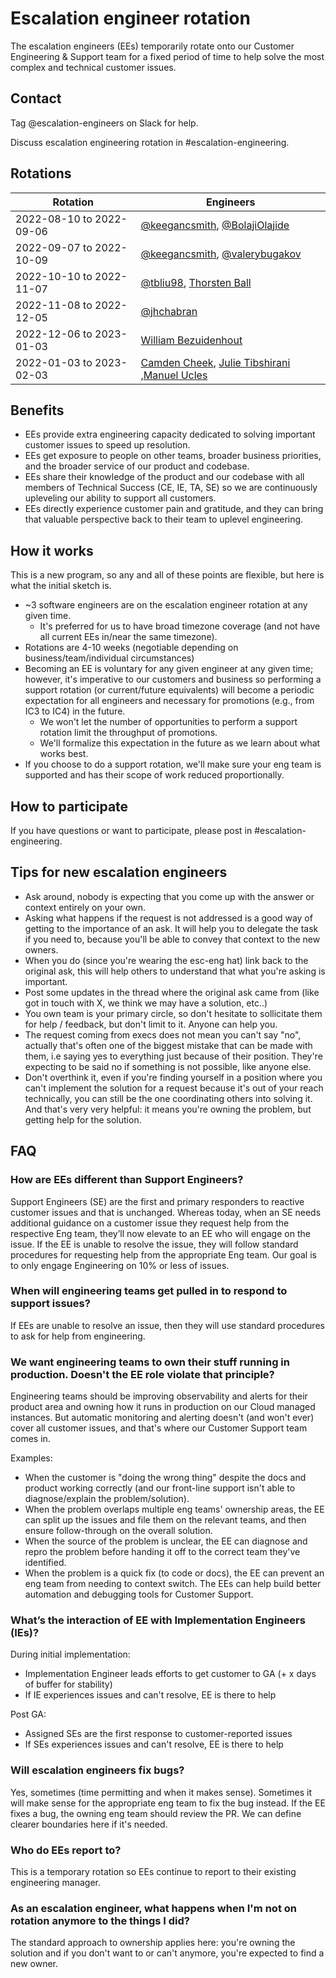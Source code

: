 # Escalation engineer rotation

The escalation engineers (EEs) temporarily rotate onto our Customer Engineering & Support team for a fixed period of time to help solve the most complex and technical customer issues.

## Contact

Tag @escalation-engineers on Slack for help.

Discuss escalation engineering rotation in #escalation-engineering.

## Rotations

| Rotation                 | Engineers                                                                                                                                     |
| ------------------------ | --------------------------------------------------------------------------------------------------------------------------------------------- |
| 2022-08-10 to 2022-09-06 | [@keegancsmith](https://github.com/keegancsmith), [@BolajiOlajide](https://github.com/BolajiOlajide)                                          |
| 2022-09-07 to 2022-10-09 | [@keegancsmith](https://github.com/keegancsmith), [@valerybugakov](https://github.com/valerybugakov)                                          |
| 2022-10-10 to 2022-11-07 | [@tbliu98](https://github.com/tbliu98), [Thorsten Ball](https://github.com/mrnugget)                                                          |
| 2022-11-08 to 2022-12-05 | [@jhchabran](https://github.com/jhchabran)                                                                                                    |
| 2022-12-06 to 2023-01-03 | [William Bezuidenhout](https://github.com/burmudar)                                                                                           |
| 2022-01-03 to 2023-02-03 | [Camden Cheek](https://github.com/camdencheek), [Julie Tibshirani](https://github.com/jtibshirani) ,[Manuel Ucles](https://github.com/mucles) |

## Benefits

- EEs provide extra engineering capacity dedicated to solving important customer issues to speed up resolution.
- EEs get exposure to people on other teams, broader business priorities, and the broader service of our product and codebase.
- EEs share their knowledge of the product and our codebase with all members of Technical Success (CE, IE, TA, SE) so we are continuously upleveling our ability to support all customers.
- EEs directly experience customer pain and gratitude, and they can bring that valuable perspective back to their team to uplevel engineering.

## How it works

This is a new program, so any and all of these points are flexible, but here is what the initial sketch is.

- ~3 software engineers are on the escalation engineer rotation at any given time.
  - It's preferred for us to have broad timezone coverage (and not have all current EEs in/near the same timezone).
- Rotations are 4-10 weeks (negotiable depending on business/team/individual circumstances)
- Becoming an EE is voluntary for any given engineer at any given time; however, it's imperative to our customers and business so performing a support rotation (or current/future equivalents) will become a periodic expectation for all engineers and necessary for promotions (e.g., from IC3 to IC4) in the future.
  - We won't let the number of opportunities to perform a support rotation limit the throughput of promotions.
  - We'll formalize this expectation in the future as we learn about what works best.
- If you choose to do a support rotation, we'll make sure your eng team is supported and has their scope of work reduced proportionally.

## How to participate

If you have questions or want to participate, please post in #escalation-engineering.

## Tips for new escalation engineers

- Ask around, nobody is expecting that you come up with the answer or context entirely on your own.
- Asking what happens if the request is not addressed is a good way of getting to the importance of an ask. It will help you to delegate the task if you need to, because you'll be able to convey that context to the new owners.
- When you do (since you're wearing the esc-eng hat) link back to the original ask, this will help others to understand that what you're asking is important.
- Post some updates in the thread where the original ask came from (like got in touch with X, we think we may have a solution, etc..)
- You own team is your primary circle, so don't hesitate to sollicitate them for help / feedback, but don't limit to it. Anyone can help you.
- The request coming from execs does not mean you can't say "no", actually that's often one of the biggest mistake that can be made with them, i.e saying yes to everything just because of their position. They're expecting to be said no if something is not possible, like anyone else.
- Don't overthink it, even if you're finding yourself in a position where you can't implement the solution for a request because it's out of your reach technically, you can still be the one coordinating others into solving it. And that's very very helpful: it means you're owning the problem, but getting help for the solution.

## FAQ

### How are EEs different than Support Engineers?

Support Engineers (SE) are the first and primary responders to reactive customer issues and that is unchanged. Whereas today, when an SE needs additional guidance on a customer issue they request help from the respective Eng team, they’ll now elevate to an EE who will engage on the issue. If the EE is unable to resolve the issue, they will follow standard procedures for requesting help from the appropriate Eng team. Our goal is to only engage Engineering on 10% or less of issues.

### When will engineering teams get pulled in to respond to support issues?

If EEs are unable to resolve an issue, then they will use standard procedures to ask for help from engineering.

### We want engineering teams to own their stuff running in production. Doesn't the EE role violate that principle?

Engineering teams should be improving observability and alerts for their product area and owning how it runs in production on our Cloud managed instances. But automatic monitoring and alerting doesn't (and won't ever) cover all customer issues, and that's where our Customer Support team comes in.

Examples:

- When the customer is "doing the wrong thing" despite the docs and product working correctly (and our front-line support isn't able to diagnose/explain the problem/solution).
- When the problem overlaps multiple eng teams' ownership areas, the EE can split up the issues and file them on the relevant teams, and then ensure follow-through on the overall solution.
- When the source of the problem is unclear, the EE can diagnose and repro the problem before handing it off to the correct team they've identified.
- When the problem is a quick fix (to code or docs), the EE can prevent an eng team from needing to context switch.
  The EEs can help build better automation and debugging tools for Customer Support.

### What’s the interaction of EE with Implementation Engineers (IEs)?

During initial implementation:

- Implementation Engineer leads efforts to get customer to GA (+ x days of buffer for stability)
- If IE experiences issues and can't resolve, EE is there to help

Post GA:

- Assigned SEs are the first response to customer-reported issues
- If SEs experiences issues and can't resolve, EE is there to help

### Will escalation engineers fix bugs?

Yes, sometimes (time permitting and when it makes sense). Sometimes it will make sense for the appropriate eng team to fix the bug instead. If the EE fixes a bug, the owning eng team should review the PR. We can define clearer boundaries here if it's needed.

### Who do EEs report to?

This is a temporary rotation so EEs continue to report to their existing engineering manager.

### As an escalation engineer, what happens when I'm not on rotation anymore to the things I did?

The standard approach to ownership applies here: you're owning the solution and if you don't want to or can't anymore, you're expected to find a new owner.
